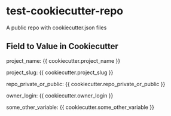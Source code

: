 # test-cookiecutter-repo
A public repo with cookiecutter.json files


## Field to Value in Cookiecutter

project_name: {{ cookiecutter.project_name }}

project_slug: {{ cookiecutter.project_slug }}

repo_private_or_public: {{ cookiecutter.repo_private_or_public }}

owner_login: {{ cookiecutter.owner_login }}

some_other_variable: {{ cookiecutter.some_other_variable }}